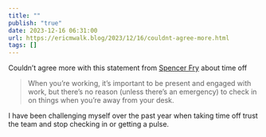 ```yaml
---
title: ""
publish: "true"
date: 2023-12-16 06:31:00
url: https://ericmwalk.blog/2023/12/16/couldnt-agree-more.html
tags: []
---
```

Couldn’t agree more with this statement from [Spencer Fry](http://www.spencerfry.com/my-sabbatical) about time off

>When you’re working, it’s important to be present and engaged with work, but there’s no reason (unless there’s an emergency) to check in on things when you’re away from your desk.

I have been challenging myself over the past year when taking time off trust the team and stop checking in or getting a pulse.